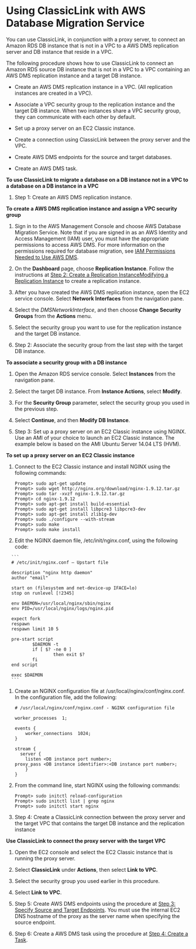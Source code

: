 # Using ClassicLink with AWS Database Migration Service<a name="CHAP_Reference.ClassicLink"></a>

 You can use ClassicLink, in conjunction with a proxy server, to connect an Amazon RDS DB instance that is not in a VPC to a AWS DMS replication server and DB instance that reside in a VPC\. 

The following procedure shows how to use ClassicLink to connect an Amazon RDS source DB instance that is not in a VPC to a VPC containing an AWS DMS replication instance and a target DB instance\. 

+ Create an AWS DMS replication instance in a VPC\. \(All replication instances are created in a VPC\)\.

+ Associate a VPC security group to the replication instance and the target DB instance\. When two instances share a VPC security group, they can communicate with each other by default\.

+ Set up a proxy server on an EC2 Classic instance\.

+ Create a connection using ClassicLink between the proxy server and the VPC\.

+ Create AWS DMS endpoints for the source and target databases\.

+ Create an AWS DMS task\.

**To use ClassicLink to migrate a database on a DB instance not in a VPC to a database on a DB instance in a VPC**

1. Step 1: Create an AWS DMS replication instance\.

**To create a AWS DMS replication instance and assign a VPC security group**

   1. Sign in to the AWS Management Console and choose AWS Database Migration Service\. Note that if you are signed in as an AWS Identity and Access Management \(IAM\) user, you must have the appropriate permissions to access AWS DMS\. For more information on the permissions required for database migration, see [IAM Permissions Needed to Use AWS DMS](CHAP_Security.IAMPermissions.md)\.

   1. On the **Dashboard** page, choose **Replication Instance**\. Follow the instructions at [Step 2: Create a Replication InstanceModifying a Replication Instance](CHAP_GettingStarted.md#CHAP_GettingStarted.ReplicationInstance) to create a replication instance\.

   1.  After you have created the AWS DMS replication instance, open the EC2 service console\. Select **Network Interfaces** from the navigation pane\. 

   1. Select the *DMSNetworkInterface*, and then choose **Change Security Groups** from the **Actions** menu\.

   1. Select the security group you want to use for the replication instance and the target DB instance\.

1.  Step 2: Associate the security group from the last step with the target DB instance\. 

**To associate a security group with a DB instance**

   1. Open the Amazon RDS service console\. Select **Instances** from the navigation pane\.

   1.  Select the target DB instance\. From **Instance Actions**, select **Modify**\. 

   1. For the **Security Group** parameter, select the security group you used in the previous step\.

   1. Select **Continue**, and then **Modify DB Instance**\.

1. Step 3: Set up a proxy server on an EC2 Classic instance using NGINX\. Use an AMI of your choice to launch an EC2 Classic instance\. The example below is based on the AMI Ubuntu Server 14\.04 LTS \(HVM\)\. 

**To set up a proxy server on an EC2 Classic instance**

   1. Connect to the EC2 Classic instance and install NGINX using the following commands:

      ```
      Prompt> sudo apt-get update
      Prompt> sudo wget http://nginx.org/download/nginx-1.9.12.tar.gz
      Prompt> sudo tar -xvzf nginx-1.9.12.tar.gz 
      Prompt> cd nginx-1.9.12
      Prompt> sudo apt-get install build-essential
      Prompt> sudo apt-get install libpcre3 libpcre3-dev
      Prompt> sudo apt-get install zlib1g-dev
      Prompt> sudo ./configure --with-stream
      Prompt> sudo make
      Prompt> sudo make install
      ```

   1.  Edit the NGINX daemon file, /etc/init/nginx\.conf, using the following code: 

      ```
      # /etc/init/nginx.conf – Upstart file
      
      description "nginx http daemon"
      author "email"
      
      start on (filesystem and net-device-up IFACE=lo)
      stop on runlevel [!2345]
      
      env DAEMON=/usr/local/nginx/sbin/nginx
      env PID=/usr/local/nginx/logs/nginx.pid
      
      expect fork
      respawn
      respawn limit 10 5
      
      pre-start script
              $DAEMON -t
              if [ $? -ne 0 ]
                      then exit $?
              fi
      end script
      
      exec $DAEMON
      ```

   1. Create an NGINX configuration file at /usr/local/nginx/conf/nginx\.conf\. In the configuration file, add the following:

      ```
      # /usr/local/nginx/conf/nginx.conf - NGINX configuration file
      
      worker_processes  1;
      
      events {
          worker_connections  1024;
      }
      
      stream {
        server {
          listen <DB instance port number>;
      proxy_pass <DB instance identifier>:<DB instance port number>;
          }
      }
      ```

   1. From the command line, start NGINX using the following commands:

      ```
      Prompt> sudo initctl reload-configuration
      Prompt> sudo initctl list | grep nginx
      Prompt> sudo initctl start nginx
      ```

1. Step 4: Create a ClassicLink connection between the proxy server and the target VPC that contains the target DB instance and the replication instance

**Use ClassicLink to connect the proxy server with the target VPC**

   1. Open the EC2 console and select the EC2 Classic instance that is running the proxy server\.

   1. Select **ClassicLink** under **Actions**, then select **Link to VPC**\.

   1.  Select the security group you used earlier in this procedure\. 

   1. Select **Link to VPC**\.

1. Step 5: Create AWS DMS endpoints using the procedure at [Step 3: Specify Source and Target Endpoints](CHAP_GettingStarted.md#CHAP_GettingStarted.Endpoints)\. You must use the internal EC2 DNS hostname of the proxy as the server name when specifying the source endpoint\.

1.  Step 6: Create a AWS DMS task using the procedure at [Step 4: Create a Task](CHAP_GettingStarted.md#CHAP_GettingStarted.Tasks)\. 